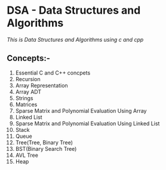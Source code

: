 # DSA - Data Structures and Algorithms
*This is Data Structures and Algorithms using c and cpp*

## Concepts:-
1. Essential C and C++ concpets
2. Recursion
3. Array Representation
4. Array ADT
5. Strings
6. Matrices
7. Sparse Matrix and Polynomial Evaluation Using Array
8. Linked List
9. Sparse Matrix and Polynomial Evaluation Using Linked List
10. Stack
11. Queue
12. Tree(Tree, Binary Tree)
13. BST(Binary Search Tree)
14. AVL Tree
15. Heap